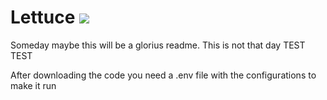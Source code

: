 Lettuce    <img src="https://travis-ci.org/khanny17/Lettuce.svg?branch=master" />
=======

Someday maybe this will be a glorius readme.
This is not that day
TEST TEST

After downloading the code you need a .env file with the configurations to make it run
